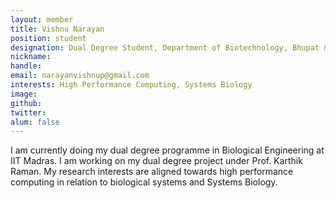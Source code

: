 ```yaml
---
layout: member
title: Vishnu Narayan
position: student
designation: Dual Degree Student, Department of Biotechnology, Bhupat & Jyoti Mehta School of Biosciences
nickname: 
handle: 
email: narayanvishnup@gmail.com
interests: High Performance Computing, Systems Biology
image: 
github: 
twitter: 
alum: false
---
```


I am currently doing my dual degree programme in Biological Engineering at IIT Madras. I am working on my dual degree project under Prof. Karthik Raman. My research interests are aligned towards high performance computing in relation to biological systems and Systems Biology.
